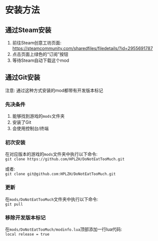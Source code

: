 # 安装方法

## 通过Steam安装

1. 前往Steam创意工坊页面: <https://steamcommunity.com/sharedfiles/filedetails/?id=2955691787>
2. 点击页面上绿色的“订阅”按钮
3. 等待Steam自动下载这个mod

## 通过Git安装

注意: 通过这种方式安装的mod都带有开发版本标记

### 先决条件

1. 能够找到游戏的`mods`文件夹
2. 安装了Git
3. 会使用控制台/终端

### 初次安装

在对应版本的游戏的`mods`文件夹中执行以下命令:  
`git clone https://github.com/HPLZH/DoNotEatTooMuch.git`

或者:  
`git clone git@github.com:HPLZH/DoNotEatTooMuch.git`

### 更新

在`mods/DoNotEatTooMuch`文件夹中执行以下命令:  
`git pull`

### 移除开发版本标记

在`mods/DoNotEatTooMuch/modinfo.lua`顶部添加一行lua代码:  
`local release = true`
